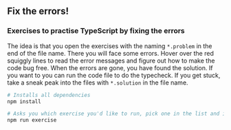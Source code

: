## Fix the errors!
### Exercises to practise TypeScript by fixing the errors
The idea is that you open the exercises with the naming `*.problem` in the end of the file name. There you will face some errors. Hover over the red squiggly lines to read the error messages and figure out how to make the code bug free.
When the errors are gone, you have found the solution.
If you want to you can run the code file to do the typecheck.
If you get stuck, take a sneak peak into the files with `*.solution` in the file name.

```sh
# Installs all dependencies
npm install

# Asks you which exercise you'd like to run, pick one in the list and it runs it
npm run exercise
```